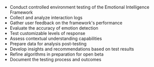 - Conduct controlled environment testing of the Emotional Intelligence Framework
- Collect and analyze interaction logs
- Gather user feedback on the framework's performance
- Evaluate the accuracy of emotion detection
- Test customizable levels of response
- Assess contextual understanding capabilities
- Prepare data for analysis post-testing
- Develop insights and recommendations based on test results
- Refine algorithms in preparation for open beta
- Document the testing process and outcomes